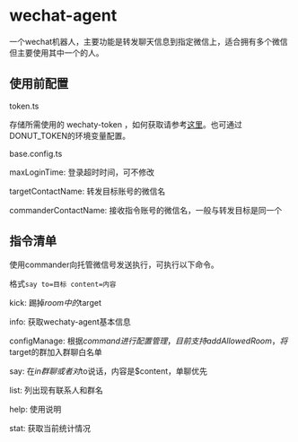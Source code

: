 # wechat-agent

一个wechat机器人，主要功能是转发聊天信息到指定微信上，适合拥有多个微信但主要使用其中一个的人。

## 使用前配置

token.ts

存储所需使用的 wechaty-token ，如何获取请参考[这里](https://wechaty.js.org/docs/puppet-services/)。也可通过DONUT_TOKEN的环境变量配置。

base.config.ts

maxLoginTime: 登录超时时间，可不修改

targetContactName: 转发目标账号的微信名

commanderContactName: 接收指令账号的微信名，一般与转发目标是同一个

## 指令清单

使用commander向托管微信号发送执行，可执行以下命令。

格式```say to=目标 content=内容```

kick: 踢掉$room中的$target

info: 获取wechaty-agent基本信息

configManage: 根据$command进行配置管理，目前支持addAllowedRoom，将$target的群加入群聊白名单

say: 在$in群聊或者对$to说话，内容是$content，单聊优先

list: 列出现有联系人和群名

help: 使用说明

stat: 获取当前统计情况

